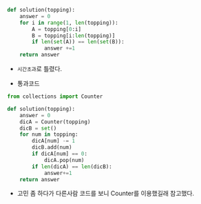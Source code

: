 ```python
def solution(topping):
    answer = 0
    for i in range(1, len(topping)):
        A = topping[0:i]
        B = topping[i:len(topping)]
        if len(set(A)) == len(set(B)):
            answer +=1
    return answer
```
- `시간초과`로 틀렸다.


- 통과코드
```python
from collections import Counter

def solution(topping):
    answer = 0
    dicA = Counter(topping)
    dicB = set()
    for num in topping:
        dicA[num] -= 1
        dicB.add(num)
        if dicA[num] == 0:
            dicA.pop(num)
        if len(dicA) == len(dicB):
            answer+=1
    return answer
```

- 고민 좀 하다가 다른사람 코드를 보니 Counter를 이용했길래 참고했다.


